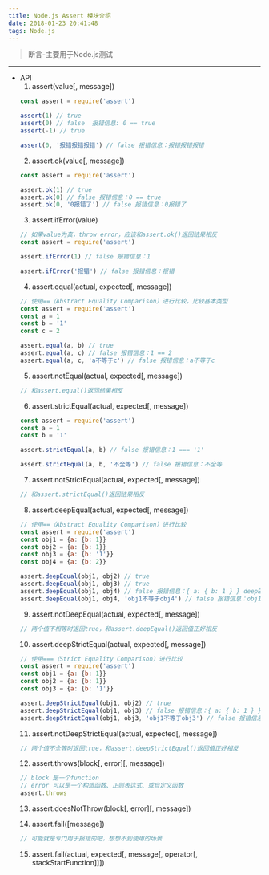 ```yaml
---
title: Node.js Assert 模块介绍
date: 2018-01-23 20:41:48
tags: Node.js
---
```



> 断言-主要用于Node.js测试

------
* API
  1. assert(value[, message])
  ```javascript
  const assert = require('assert')

  assert(1) // true
  assert(0) // false  报错信息: 0 == true
  assert(-1) // true

  assert(0, '报错报错报错') // false 报错信息：报错报错报错
  ```
  <!--more-->
  2. assert.ok(value[, message])
  ```javascript
  const assert = require('assert')

  assert.ok(1) // true
  assert.ok(0) // false 报错信息：0 == true
  assert.ok(0, '0报错了') // false 报错信息：0报错了
  ```
  3. assert.ifError(value)
  ```javascript
  // 如果value为真，throw error，应该和assert.ok()返回结果相反
  const assert = require('assert')

  assert.ifError(1) // false 报错信息：1

  assert.ifError('报错') // false 报错信息：报错
  ```
  4. assert.equal(actual, expected[, message])
  ```javascript
  // 使用==（Abstract Equality Comparison）进行比较，比较基本类型
  const assert = require('assert')
  const a = 1
  const b = '1'
  const c = 2

  assert.equal(a, b) // true
  assert.equal(a, c) // false 报错信息：1 == 2
  assert.equal(a, c, 'a不等于c') // false 报错信息：a不等于c

  ```
  5. assert.notEqual(actual, expected[, message])
  ```javascript
  // 和assert.equal()返回结果相反
  ```
  6. assert.strictEqual(actual, expected[, message])
  ```javascript
  const assert = require('assert')
  const a = 1
  const b = '1'

  assert.strictEqual(a, b) // false 报错信息：1 === '1'

  assert.strictEqual(a, b, '不全等') // false 报错信息：不全等
  ```
  7. assert.notStrictEqual(actual, expected[, message])
  ```javascript
  // 和assert.strictEqual()返回结果相反
  ```
  8. assert.deepEqual(actual, expected[, message])
  ```javascript
  // 使用==（Abstract Equality Comparison）进行比较
  const assert = require('assert')
  const obj1 = {a: {b: 1}}
  const obj2 = {a: {b: 1}}
  const obj3 = {a: {b: '1'}}
  const obj4 = {a: {b: 2}}

  assert.deepEqual(obj1, obj2) // true
  assert.deepEqual(obj1, obj3) // true
  assert.deepEqual(obj1, obj4) // false 报错信息：{ a: { b: 1 } } deepEqual { a: { b: 2 } }
  assert.deepEqual(obj1, obj4, 'obj1不等于obj4') // false 报错信息：obj1不等于obj4

  ```
  9. assert.notDeepEqual(actual, expected[, message])
  ```javascript
  // 两个值不相等时返回true，和assert.deepEqual()返回值正好相反
  ```
  10. assert.deepStrictEqual(actual, expected[, message])
  ```javascript
  // 使用===（Strict Equality Comparison）进行比较
  const assert = require('assert')
  const obj1 = {a: {b: 1}}
  const obj2 = {a: {b: 1}}
  const obj3 = {a: {b: '1'}}

  assert.deepStrictEqual(obj1, obj2) // true
  assert.deepStrictEqual(obj1, obj3) // false 报错信息：{ a: { b: 1 } } deepStrictEqual { a: { b: '1' } }
  assert.deepStrictEqual(obj1, obj3, 'obj1不等于obj3') // false 报错信息：obj1不等于obj3
  ```
  11. assert.notDeepStrictEqual(actual, expected[, message])
  ```javascript
  // 两个值不全等时返回true，和assert.deepStrictEqual()返回值正好相反
  ```
  12. assert.throws(block[, error][, message])
  ```javascript
  // block 是一个function
  // error 可以是一个构造函数、正则表达式、或自定义函数
  assert.throws
  ```
  13. assert.doesNotThrow(block[, error][, message])
  
  14. assert.fail([message])
  ```javascript
  // 可能就是专门用于报错的吧，想想不到使用的场景

  ```
  15. assert.fail(actual, expected[, message[, operator[, stackStartFunction]]])
  